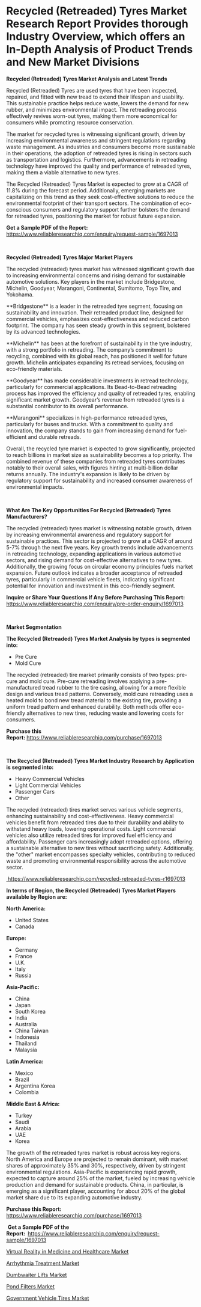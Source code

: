 <p><h1>Recycled (Retreaded) Tyres Market Research Report Provides thorough Industry Overview, which offers an In-Depth Analysis of Product Trends and New Market Divisions</h1></p><p><strong>Recycled (Retreaded) Tyres Market Analysis and Latest Trends</strong></p>
<p><p>Recycled (Retreaded) Tyres are used tyres that have been inspected, repaired, and fitted with new tread to extend their lifespan and usability. This sustainable practice helps reduce waste, lowers the demand for new rubber, and minimizes environmental impact. The retreading process effectively revives worn-out tyres, making them more economical for consumers while promoting resource conservation.</p><p>The market for recycled tyres is witnessing significant growth, driven by increasing environmental awareness and stringent regulations regarding waste management. As industries and consumers become more sustainable in their operations, the adoption of retreaded tyres is rising in sectors such as transportation and logistics. Furthermore, advancements in retreading technology have improved the quality and performance of retreaded tyres, making them a viable alternative to new tyres.</p><p>The Recycled (Retreaded) Tyres Market is expected to grow at a CAGR of 11.8% during the forecast period. Additionally, emerging markets are capitalizing on this trend as they seek cost-effective solutions to reduce the environmental footprint of their transport sectors. The combination of eco-conscious consumers and regulatory support further bolsters the demand for retreaded tyres, positioning the market for robust future expansion.</p></p>
<p><strong>Get a Sample PDF of the Report:&nbsp;</strong> <a href="https://www.reliableresearchiq.com/enquiry/request-sample/1697013?utm_campaign=1461&utm_medium=2&utm_source=Github&utm_content=ia&utm_term=20102024&utm_id=recycled-retreaded-tyres">https://www.reliableresearchiq.com/enquiry/request-sample/1697013</a></p>
<p>&nbsp;</p>
<p><strong>Recycled (Retreaded) Tyres Major Market Players</strong></p>
<p><p>The recycled (retreaded) tyres market has witnessed significant growth due to increasing environmental concerns and rising demand for sustainable automotive solutions. Key players in the market include Bridgestone, Michelin, Goodyear, Marangoni, Continental, Sumitomo, Toyo Tire, and Yokohama.</p><p>**Bridgestone** is a leader in the retreaded tyre segment, focusing on sustainability and innovation. Their retreaded product line, designed for commercial vehicles, emphasizes cost-effectiveness and reduced carbon footprint. The company has seen steady growth in this segment, bolstered by its advanced technologies.</p><p>**Michelin** has been at the forefront of sustainability in the tyre industry, with a strong portfolio in retreading. The company’s commitment to recycling, combined with its global reach, has positioned it well for future growth. Michelin anticipates expanding its retread services, focusing on eco-friendly materials.</p><p>**Goodyear** has made considerable investments in retread technology, particularly for commercial applications. Its Bead-to-Bead retreading process has improved the efficiency and quality of retreaded tyres, enabling significant market growth. Goodyear’s revenue from retreaded tyres is a substantial contributor to its overall performance.</p><p>**Marangoni** specializes in high-performance retreaded tyres, particularly for buses and trucks. With a commitment to quality and innovation, the company stands to gain from increasing demand for fuel-efficient and durable retreads.</p><p>Overall, the recycled tyre market is expected to grow significantly, projected to reach billions in market size as sustainability becomes a top priority. The combined revenue of these companies from retreaded tyres contributes notably to their overall sales, with figures hinting at multi-billion dollar returns annually. The industry's expansion is likely to be driven by regulatory support for sustainability and increased consumer awareness of environmental impacts.</p></p>
<p>&nbsp;</p>
<p><strong>What Are The Key Opportunities For Recycled (Retreaded) Tyres Manufacturers?</strong></p>
<p><p>The recycled (retreaded) tyres market is witnessing notable growth, driven by increasing environmental awareness and regulatory support for sustainable practices. This sector is projected to grow at a CAGR of around 5-7% through the next five years. Key growth trends include advancements in retreading technology, expanding applications in various automotive sectors, and rising demand for cost-effective alternatives to new tyres. Additionally, the growing focus on circular economy principles fuels market expansion. Future outlook indicates a broader acceptance of retreaded tyres, particularly in commercial vehicle fleets, indicating significant potential for innovation and investment in this eco-friendly segment.</p></p>
<p><strong>Inquire or Share Your Questions If Any Before Purchasing This Report:</strong> <a href="https://www.reliableresearchiq.com/enquiry/pre-order-enquiry/1697013?utm_campaign=1461&utm_medium=2&utm_source=Github&utm_content=ia&utm_term=20102024&utm_id=recycled-retreaded-tyres">https://www.reliableresearchiq.com/enquiry/pre-order-enquiry/1697013</a></p>
<p>&nbsp;</p>
<p><strong>Market Segmentation</strong></p>
<p><strong>The Recycled (Retreaded) Tyres Market Analysis by types is segmented into:</strong></p>
<p><ul><li>Pre Cure</li><li>Mold Cure</li></ul></p>
<p><p>The recycled (retreaded) tire market primarily consists of two types: pre-cure and mold cure. Pre-cure retreading involves applying a pre-manufactured tread rubber to the tire casing, allowing for a more flexible design and various tread patterns. Conversely, mold cure retreading uses a heated mold to bond new tread material to the existing tire, providing a uniform tread pattern and enhanced durability. Both methods offer eco-friendly alternatives to new tires, reducing waste and lowering costs for consumers.</p></p>
<p><strong>Purchase this Report:&nbsp;</strong><a href="https://www.reliableresearchiq.com/purchase/1697013?utm_campaign=1461&utm_medium=2&utm_source=Github&utm_content=ia&utm_term=20102024&utm_id=recycled-retreaded-tyres">https://www.reliableresearchiq.com/purchase/1697013</a></p>
<p>&nbsp;</p>
<p><strong>The Recycled (Retreaded) Tyres Market Industry Research by Application is segmented into:</strong></p>
<p><ul><li>Heavy Commercial Vehicles</li><li>Light Commercial Vehicles</li><li>Passenger Cars</li><li>Other</li></ul></p>
<p><p>The recycled (retreaded) tires market serves various vehicle segments, enhancing sustainability and cost-effectiveness. Heavy commercial vehicles benefit from retreaded tires due to their durability and ability to withstand heavy loads, lowering operational costs. Light commercial vehicles also utilize retreaded tires for improved fuel efficiency and affordability. Passenger cars increasingly adopt retreaded options, offering a sustainable alternative to new tires without sacrificing safety. Additionally, the "other" market encompasses specialty vehicles, contributing to reduced waste and promoting environmental responsibility across the automotive sector.</p></p>
<p><a href="https://www.reliableresearchiq.com/recycled-retreaded-tyres-r1697013?utm_campaign=1461&utm_medium=2&utm_source=Github&utm_content=ia&utm_term=20102024&utm_id=recycled-retreaded-tyres">&nbsp;https://www.reliableresearchiq.com/recycled-retreaded-tyres-r1697013</a></p>
<p><strong>In terms of Region, the Recycled (Retreaded) Tyres Market Players available by Region are:</strong></p>
<p>
    <p> <strong> North America: </strong>
        <ul>
            <li>United States</li>
            <li>Canada</li>
        </ul>
        </p> 
    <p> <strong> Europe: </strong>
        <ul>
            <li>Germany</li>
            <li>France</li>
            <li>U.K.</li>
            <li>Italy</li>
            <li>Russia</li>
        </ul>
        </p> 
    <p> <strong> Asia-Pacific: </strong>
        <ul>
            <li>China</li>
            <li>Japan</li>
            <li>South Korea</li>
            <li>India</li>
            <li>Australia</li>
            <li>China Taiwan</li>
            <li>Indonesia</li>
            <li>Thailand</li>
            <li>Malaysia</li>
        </ul>
        </p> 
    <p> <strong> Latin America: </strong>
        <ul>
            <li>Mexico</li>
            <li>Brazil</li>
            <li>Argentina Korea</li>
            <li>Colombia</li>
        </ul>
        </p> 
    <p> <strong> Middle East & Africa: </strong>
        <ul>
            <li>Turkey</li>
            <li>Saudi</li>
            <li>Arabia</li>
            <li>UAE</li>
            <li>Korea</li>
        </ul>
    </p>
    </p>
<p><p>The growth of the retreaded tyres market is robust across key regions. North America and Europe are projected to remain dominant, with market shares of approximately 35% and 30%, respectively, driven by stringent environmental regulations. Asia-Pacific is experiencing rapid growth, expected to capture around 25% of the market, fueled by increasing vehicle production and demand for sustainable products. China, in particular, is emerging as a significant player, accounting for about 20% of the global market share due to its expanding automotive industry.</p></p>
<p><strong>Purchase this Report: </strong><a href="https://www.reliableresearchiq.com/purchase/1697013?utm_campaign=1461&utm_medium=2&utm_source=Github&utm_content=ia&utm_term=20102024&utm_id=recycled-retreaded-tyres">https://www.reliableresearchiq.com/purchase/1697013</a></p>
<p>&nbsp;<strong>Get a Sample PDF of the Report:&nbsp;&nbsp;</strong><a href="https://www.reliableresearchiq.com/enquiry/request-sample/1697013?utm_campaign=1461&utm_medium=2&utm_source=Github&utm_content=ia&utm_term=20102024&utm_id=recycled-retreaded-tyres">https://www.reliableresearchiq.com/enquiry/request-sample/1697013</a></p>
<p><strong></strong></p>
<p><p><a href="https://www.linkedin.com/pulse/virtual-reality-medicine-healthcare-market-trends-detailed-study-ckmxc?utm_campaign=1461&utm_medium=2&utm_source=Github&utm_content=ia&utm_term=20102024&utm_id=recycled-retreaded-tyres">Virtual Reality in Medicine and Healthcare Market</a></p><p><a href="https://www.linkedin.com/pulse/global-arrhythmia-treatment-market-sector2024-2031-tbr8c?utm_campaign=1461&utm_medium=2&utm_source=Github&utm_content=ia&utm_term=20102024&utm_id=recycled-retreaded-tyres">Arrhythmia Treatment Market</a></p><p><a href="https://issuu.com/reportprime-2/docs/dumbwaiter-lifts-market-size-2030.p_cdc75b641f7c29?utm_campaign=1461&utm_medium=2&utm_source=Github&utm_content=ia&utm_term=20102024&utm_id=recycled-retreaded-tyres">Dumbwaiter Lifts Market</a></p><p><a href="https://issuu.com/reportprime-2/docs/pond-filters-market-size-2030.pptx_39366d60dd0021?utm_campaign=1461&utm_medium=2&utm_source=Github&utm_content=ia&utm_term=20102024&utm_id=recycled-retreaded-tyres">Pond Filters Market</a></p><p><a href="https://github.com/chaschadedn/Market-Research-Report-List-1/blob/main/government-vehicle-tires-market.md?utm_campaign=1461&utm_medium=2&utm_source=Github&utm_content=ia&utm_term=20102024&utm_id=recycled-retreaded-tyres">Government Vehicle Tires Market</a></p></p>